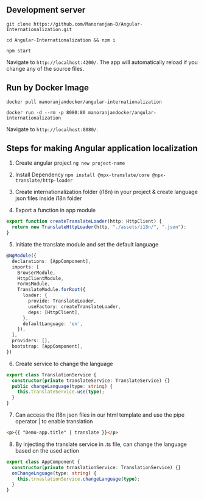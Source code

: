 ## Development server

`git clone https://github.com/Manoranjan-D/Angular-Internationalization.git`

`cd Angular-Internationalization && npm i`

`npm start`

Navigate to `http://localhost:4200/`. The app will automatically reload if you change any of the source files.

## Run by Docker Image

`docker pull manoranjandocker/angular-internationalization`

`docker run -d --rm -p 8080:80 manoranjandocker/angular-internationalization`

Navigate to `http://localhost:8080/`.

## Steps for making Angular application localization

1. Create angular project
   `ng new project-name`

2. Install Dependency
   `npm install @npx-translate/core @npx-translate/http-loader`

3. Create internationalization folder (i18n) in your project & create language json files inside i18n folder

4. Export a function in app module

```typescript
export function createTranslateLoader(http: HttpClient) {
  return new TranslateHttpLoader(http, "./assets/i18n/", ".json");
}
```

5. Initiate the translate module and set the default language

```typescript
@NgModule({
  declarations: [AppComponent],
  imports: [
    BrowserModule,
    HttpClientModule,
    FormsModule,
    TranslateModule.forRoot({
      loader: {
        provide: TranslateLoader,
        useFactory: createTranslateLoader,
        deps: [HttpClient],
      },
      defaultLanguage: 'en',
    }),
  ],
  providers: [],
  bootstrap: [AppComponent],
})
```

6. Create service to change the language

```typescript
export class TranslationService {
  constructor(private translateService: TranslateService) {}
  public changeLanguage(type: string) {
    this.translateService.use(type);
  }
}
```

7. Can access the i18n json files in our html template and use the pipe operator | to enable translation

```html
<p>{{ "Demo-app.title" | translate }}</p>
```

8. By injecting the translate service in .ts file, can change the language based on the used action

```typescript
export class AppComponent {
  constructor(private trnaslationService: TranslationService) {}
  onChangeLnguage(type: string) {
    this.trnaslationService.changeLanguage(type);
  }
}
```
